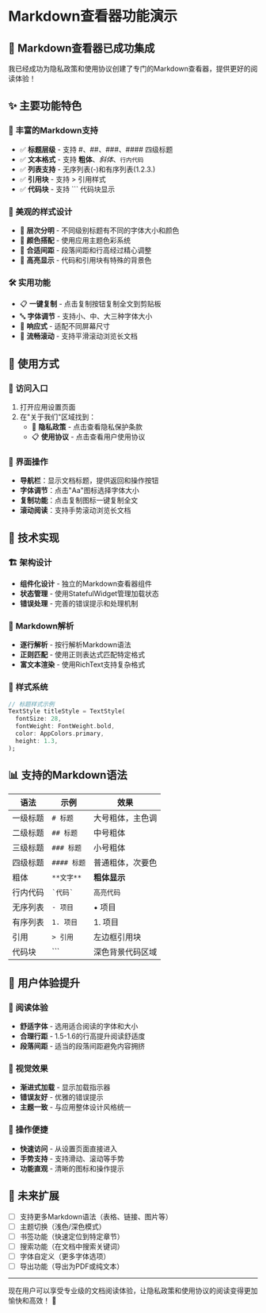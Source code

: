# Markdown查看器功能演示

## 🎉 Markdown查看器已成功集成

我已经成功为隐私政策和使用协议创建了专门的Markdown查看器，提供更好的阅读体验！

## ✨ 主要功能特色

### 📖 **丰富的Markdown支持**
- ✅ **标题层级** - 支持 #、##、###、#### 四级标题
- ✅ **文本格式** - 支持 **粗体**、*斜体*、`行内代码`
- ✅ **列表支持** - 无序列表(-)和有序列表(1.2.3.)
- ✅ **引用块** - 支持 > 引用样式
- ✅ **代码块** - 支持 ``` 代码块显示

### 🎨 **美观的样式设计**
- 🎯 **层次分明** - 不同级别标题有不同的字体大小和颜色
- 🌈 **颜色搭配** - 使用应用主题色彩系统
- 📏 **合适间距** - 段落间距和行高经过精心调整
- 🎪 **高亮显示** - 代码和引用块有特殊的背景色

### 🛠️ **实用功能**
- 📋 **一键复制** - 点击复制按钮复制全文到剪贴板
- 🔤 **字体调节** - 支持小、中、大三种字体大小
- 📱 **响应式** - 适配不同屏幕尺寸
- 🔄 **流畅滚动** - 支持平滑滚动浏览长文档

## 🎯 使用方式

### 📍 **访问入口**
1. 打开应用设置页面
2. 在"关于我们"区域找到：
   - 📜 **隐私政策** - 点击查看隐私保护条款
   - 📋 **使用协议** - 点击查看用户使用协议

### 📱 **界面操作**
- **导航栏**：显示文档标题，提供返回和操作按钮
- **字体调节**：点击"Aa"图标选择字体大小
- **复制功能**：点击复制图标一键复制全文
- **滚动阅读**：支持手势滚动浏览长文档

## 🔧 技术实现

### 🏗️ **架构设计**
- **组件化设计** - 独立的Markdown查看器组件
- **状态管理** - 使用StatefulWidget管理加载状态
- **错误处理** - 完善的错误提示和处理机制

### 📝 **Markdown解析**
- **逐行解析** - 按行解析Markdown语法
- **正则匹配** - 使用正则表达式匹配特定格式
- **富文本渲染** - 使用RichText支持复杂格式

### 🎨 **样式系统**
```dart
// 标题样式示例
TextStyle titleStyle = TextStyle(
  fontSize: 28,
  fontWeight: FontWeight.bold,
  color: AppColors.primary,
  height: 1.3,
);
```

## 📊 支持的Markdown语法

| 语法 | 示例 | 效果 |
|------|------|------|
| 一级标题 | `# 标题` | 大号粗体，主色调 |
| 二级标题 | `## 标题` | 中号粗体 |
| 三级标题 | `### 标题` | 小号粗体 |
| 四级标题 | `#### 标题` | 普通粗体，次要色 |
| 粗体 | `**文字**` | **粗体显示** |
| 行内代码 | `` `代码` `` | `高亮代码` |
| 无序列表 | `- 项目` | • 项目 |
| 有序列表 | `1. 项目` | 1. 项目 |
| 引用 | `> 引用` | 左边框引用块 |
| 代码块 | ``` | 深色背景代码区域 |

## 🎁 用户体验提升

### 📖 **阅读体验**
- **舒适字体** - 选用适合阅读的字体和大小
- **合理行距** - 1.5-1.6的行高提升阅读舒适度
- **段落间距** - 适当的段落间距避免内容拥挤

### 🎪 **视觉效果**
- **渐进式加载** - 显示加载指示器
- **错误友好** - 优雅的错误提示
- **主题一致** - 与应用整体设计风格统一

### 🔧 **操作便捷**
- **快速访问** - 从设置页面直接进入
- **手势支持** - 支持滑动、滚动等手势
- **功能直观** - 清晰的图标和操作提示

## 🚀 未来扩展

- [ ] 支持更多Markdown语法（表格、链接、图片等）
- [ ] 主题切换（浅色/深色模式）
- [ ] 书签功能（快速定位到特定章节）
- [ ] 搜索功能（在文档中搜索关键词）
- [ ] 字体自定义（更多字体选项）
- [ ] 导出功能（导出为PDF或纯文本）

---

现在用户可以享受专业级的文档阅读体验，让隐私政策和使用协议的阅读变得更加愉快和高效！ 🎉